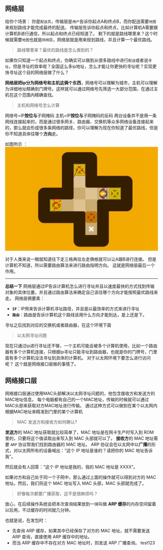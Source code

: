 ## 网络层

给你个场景：
你是`配送员`，传输层是`用户`告诉你起点A和终点B，而你配送需要`地图`来规划路线才能完成最终的配送。
传输层告诉你起点和终点，比如计算机A需要跟计算机B进行通信，所以起点和终点已经知道了。
剩下的就是路线哪里来？这个时候就需要`地图`也就是`网络层`，网络层就是用来规划路线，并且计算一个最优路线。
>路线哪里来？最优的路线是怎么做到的？

如果你只知道一个起点和终点，你确实可以做到从很多路线中进行`配送`或者说`寻址`，但是寻址的效率呢？全国这么多ip地址，怎么才能让你更快的寻址呢？实现更快寻址这个目的网络层做了什么？

**网络层把ip分为网络号和主机这俩个东西**，网络号可以理解为城市，主机可以理解为详细地址精确到门牌号。这样就可以通过网络号先筛选一大部分范围，在通过主机在这个范围内精确查找。

> 主机和网络号怎么计算

网络号=IP**按位与**子网掩码
主机=IP**按位与**子网掩码的反码
两台设备并不是用一条网线连接起来的，而是通过很多网关、路由器、交换机等众多网络设备连接起来的，那么就会形成很多条网络的路径，你可以理解为现在你知道了最优路线，但是你不知道具体往哪个**方向**走。

如图所示 ：
![image.png](https://raw.githubusercontent.com/kira018/img/main/202502131200332.png)

对于人类来说一眼就知道往下走三格再往左走俩格就可以让A跟B进行连接。
但是计算机不知道，所以需要路由算法来进行路由指明方向。
这就是网络层最后一个作用。

------------------------------------
**总结一下**
网络层通过IP告诉计算机怎么进行寻址并且以速度最快的方式找到传输对象的具体位置，并且通过路由算法来确定自己该往哪个方向才能按照最优路线来走。
网络层俩要素：
- **`IP`**：IP用来告诉计算机寻址路径，并且是以最效率的方式来进行寻址
- **`路由`**：路由是告诉计算机这个路线该用什么方向才能到达，是上还是下。

寻址之后找到对应的交换机或者路由器，在这个环境下面
> 以太网寻址问题

现在只通过ip进行寻址还不够，一个主机可能会被多个计算机使用，比如一个路由器有多个计算机连接，只根据ip寻址只能寻址到路由器，也就是你的门牌号，门里面有多个计算机没法寻址到具体的计算机。
对于以太网环境下要怎么进行访问呢？
这个就是网络接口层做的事情了。
## 网络接口层
网络接口层通过使用MAC头部解决以太网寻址问题的，他包含接收方和发送方的MAC地址信息。
每个电脑都有自己的一个MAC地址，传输的时候就可以通过MAC头部来获取对方MAC地址进行传输。
通过这种方式可以做到在某个以太网内根据MAC地址来精准到门里的某个计算机
> MAC 发送方和接收方如何确认?

**发送方**的 MAC 地址获取就比较简单了，MAC 地址是在网卡生产时写入到 ROM 里的，只要将这个值读取出来写入到 MAC 头部就可以了。
**接收方**的 MAC 地址需要 `ARP` 协议帮我们找到路由器的 MAC 地址。
ARP 协议会在以太网中以**广播**的形式，对以太网所有的设备喊出：“这个 IP 地址是谁的？请把你的 MAC 地址告诉我”。

然后就会有人回答：“这个 IP 地址是我的，我的 MAC 地址是 XXXX”。

如果对方和自己处于同一个子网中，那么通过上面的操作就可以得到对方的 MAC 地址。然后，我们将这个 MAC 地址写入 MAC 头部，MAC 头部就完成了。
> 好像每次都要广播获取，这不是很麻烦吗？

放心，在后续操作系统会把本次查询结果放到一块叫做 **ARP 缓存**的内存空间留着以后用，不过缓存的时间就几分钟。

也就是说，在发包时：

- 先查询 ARP 缓存，如果其中已经保存了对方的 MAC 地址，就不需要发送 ARP 查询，直接使用 ARP 缓存中的地址。
- 而当 ARP 缓存中不存在对方 MAC 地址时，则发送 ARP 广播查询。
test123